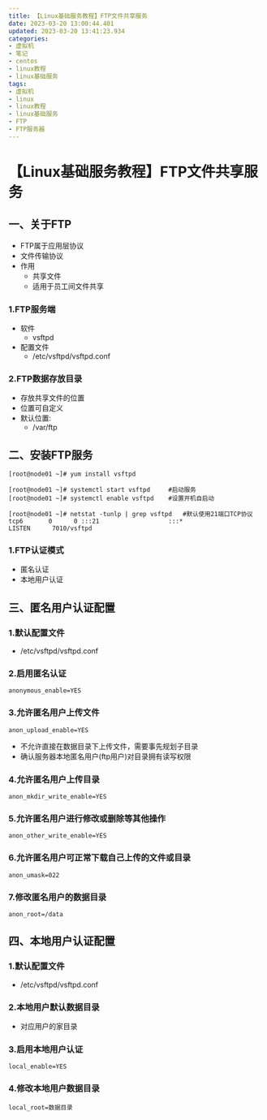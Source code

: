 ```yaml
---
title: 【Linux基础服务教程】FTP文件共享服务
date: 2023-03-20 13:00:44.401
updated: 2023-03-20 13:41:23.934
categories: 
- 虚拟机
- 笔记
- centos
- linux教程
- linux基础服务
tags: 
- 虚拟机
- linux
- linux教程
- linux基础服务
- FTP
- FTP服务器
---
```


# 【Linux基础服务教程】FTP文件共享服务

## 一、关于FTP

- FTP属于应用层协议 
- 文件传输协议 
- 作用
	- 共享文件
	- 适用于员工间文件共享

### 1.FTP服务端

- 软件
	- vsftpd
- 配置文件
	- /etc/vsftpd/vsftpd.conf 

### 2.FTP数据存放目录

- 存放共享文件的位置 
- 位置可自定义 
- 默认位置: 
	- /var/ftp

## 二、安装FTP服务

```
[root@node01 ~]# yum install vsftpd 

[root@node01 ~]# systemctl start vsftpd		#启动服务
[root@node01 ~]# systemctl enable vsftpd	#设置开机自启动

[root@node01 ~]# netstat -tunlp | grep vsftpd	#默认使用21端口TCP协议
tcp6       0      0 :::21                   :::*                    LISTEN      7010/vsftpd         
```

### 1.FTP认证模式

- 匿名认证
- 本地用户认证

## 三、匿名用户认证配置

### 1.默认配置文件

- /etc/vsftpd/vsftpd.conf  

### 2.启用匿名认证

```
anonymous_enable=YES
```

### 3.允许匿名用户上传文件

```
anon_upload_enable=YES
```

- 不允许直接在数据目录下上传文件，需要事先规划子目录
- 确认服务器本地匿名用户(ftp用户)对目录拥有读写权限

### 4.允许匿名用户上传目录

```
anon_mkdir_write_enable=YES
```

### 5.允许匿名用户进行修改或删除等其他操作

```
anon_other_write_enable=YES
```

### 6.允许匿名用户可正常下载自己上传的文件或目录

```
anon_umask=022
```

### 7.修改匿名用户的数据目录

```
anon_root=/data 
```

## 四、本地用户认证配置

### 1.默认配置文件

- /etc/vsftpd/vsftpd.conf  

### 2.本地用户默认数据目录

- 对应用户的家目录

### 3.启用本地用户认证

```
local_enable=YES
```

### 4.修改本地用户数据目录

```
local_root=数据目录
```
